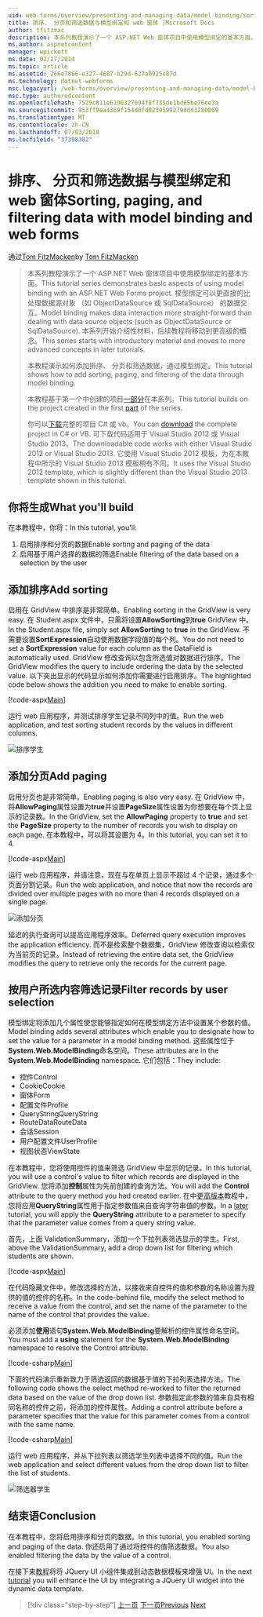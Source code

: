 ```yaml
---
uid: web-forms/overview/presenting-and-managing-data/model-binding/sorting-paging-and-filtering-data
title: 排序、 分页和筛选数据与模型绑定和 web 窗体 |Microsoft Docs
author: tfitzmac
description: 本系列教程演示了一个 ASP.NET Web 窗体项目中使用模型绑定的基本方面。 模型绑定使数据交互...更多直接-
ms.author: aspnetcontent
manager: wpickett
ms.date: 02/27/2014
ms.topic: article
ms.assetid: 266e7866-e327-4687-b29d-627a0925e87d
ms.technology: dotnet-webforms
msc.legacyurl: /web-forms/overview/presenting-and-managing-data/model-binding/sorting-paging-and-filtering-data
msc.type: authoredcontent
ms.openlocfilehash: 7529c811e6196327094f8f735de1bd65be76ee3a
ms.sourcegitcommit: 953ff9ea4369f154d6fd0239599279ddd3280009
ms.translationtype: MT
ms.contentlocale: zh-CN
ms.lasthandoff: 07/03/2018
ms.locfileid: "37398302"
---
```

<a name="sorting-paging-and-filtering-data-with-model-binding-and-web-forms"></a><span data-ttu-id="19a8e-104">排序、 分页和筛选数据与模型绑定和 web 窗体</span><span class="sxs-lookup"><span data-stu-id="19a8e-104">Sorting, paging, and filtering data with model binding and web forms</span></span>
====================
<span data-ttu-id="19a8e-105">通过[Tom FitzMacken](https://github.com/tfitzmac)</span><span class="sxs-lookup"><span data-stu-id="19a8e-105">by [Tom FitzMacken](https://github.com/tfitzmac)</span></span>

> <span data-ttu-id="19a8e-106">本系列教程演示了一个 ASP.NET Web 窗体项目中使用模型绑定的基本方面。</span><span class="sxs-lookup"><span data-stu-id="19a8e-106">This tutorial series demonstrates basic aspects of using model binding with an ASP.NET Web Forms project.</span></span> <span data-ttu-id="19a8e-107">模型绑定可以更直接的比处理数据源对象 （如 ObjectDataSource 或 SqlDataSource） 的数据交互。</span><span class="sxs-lookup"><span data-stu-id="19a8e-107">Model binding makes data interaction more straight-forward than dealing with data source objects (such as ObjectDataSource or SqlDataSource).</span></span> <span data-ttu-id="19a8e-108">本系列开始介绍性材料，后续教程将移动到更高级的概念。</span><span class="sxs-lookup"><span data-stu-id="19a8e-108">This series starts with introductory material and moves to more advanced concepts in later tutorials.</span></span>
> 
> <span data-ttu-id="19a8e-109">本教程演示如何添加排序、 分页和筛选数据，通过模型绑定。</span><span class="sxs-lookup"><span data-stu-id="19a8e-109">This tutorial shows how to add sorting, paging, and filtering of the data through model binding.</span></span>
> 
> <span data-ttu-id="19a8e-110">本教程基于第一个中创建的项目[一部分](retrieving-data.md)在本系列。</span><span class="sxs-lookup"><span data-stu-id="19a8e-110">This tutorial builds on the project created in the first [part](retrieving-data.md) of the series.</span></span>
> 
> <span data-ttu-id="19a8e-111">你可以[下载](https://go.microsoft.com/fwlink/?LinkId=286116)完整的项目 C# 或 vb。</span><span class="sxs-lookup"><span data-stu-id="19a8e-111">You can [download](https://go.microsoft.com/fwlink/?LinkId=286116) the complete project in C# or VB.</span></span> <span data-ttu-id="19a8e-112">可下载代码适用于 Visual Studio 2012 或 Visual Studio 2013。</span><span class="sxs-lookup"><span data-stu-id="19a8e-112">The downloadable code works with either Visual Studio 2012 or Visual Studio 2013.</span></span> <span data-ttu-id="19a8e-113">它使用 Visual Studio 2012 模板，为在本教程中所示的 Visual Studio 2013 模板稍有不同。</span><span class="sxs-lookup"><span data-stu-id="19a8e-113">It uses the Visual Studio 2012 template, which is slightly different than the Visual Studio 2013 template shown in this tutorial.</span></span>


## <a name="what-youll-build"></a><span data-ttu-id="19a8e-114">你将生成</span><span class="sxs-lookup"><span data-stu-id="19a8e-114">What you'll build</span></span>

<span data-ttu-id="19a8e-115">在本教程中，你将：</span><span class="sxs-lookup"><span data-stu-id="19a8e-115">In this tutorial, you'll:</span></span>

1. <span data-ttu-id="19a8e-116">启用排序和分页的数据</span><span class="sxs-lookup"><span data-stu-id="19a8e-116">Enable sorting and paging of the data</span></span>
2. <span data-ttu-id="19a8e-117">启用基于用户选择的数据的筛选</span><span class="sxs-lookup"><span data-stu-id="19a8e-117">Enable filtering of the data based on a selection by the user</span></span>

## <a name="add-sorting"></a><span data-ttu-id="19a8e-118">添加排序</span><span class="sxs-lookup"><span data-stu-id="19a8e-118">Add sorting</span></span>

<span data-ttu-id="19a8e-119">启用在 GridView 中排序是非常简单。</span><span class="sxs-lookup"><span data-stu-id="19a8e-119">Enabling sorting in the GridView is very easy.</span></span> <span data-ttu-id="19a8e-120">在 Student.aspx 文件中，只需将设置**AllowSorting**到**true** GridView 中。</span><span class="sxs-lookup"><span data-stu-id="19a8e-120">In the Student.aspx file, simply set **AllowSorting** to **true** in the GridView.</span></span> <span data-ttu-id="19a8e-121">不需要设置**SortExpression**自动使用数据字段值的每个列。</span><span class="sxs-lookup"><span data-stu-id="19a8e-121">You do not need to set a **SortExpression** value for each column as the DataField is automatically used.</span></span> <span data-ttu-id="19a8e-122">GridView 修改查询以包含所选值对数据进行排序。</span><span class="sxs-lookup"><span data-stu-id="19a8e-122">The GridView modifies the query to include ordering the data by the selected value.</span></span> <span data-ttu-id="19a8e-123">以下突出显示的代码显示如何添加你需要进行启用排序。</span><span class="sxs-lookup"><span data-stu-id="19a8e-123">The highlighted code below shows the addition you need to make to enable sorting.</span></span>

[!code-aspx[Main](sorting-paging-and-filtering-data/samples/sample1.aspx?highlight=5)]

<span data-ttu-id="19a8e-124">运行 web 应用程序，并测试排序学生记录不同列中的值。</span><span class="sxs-lookup"><span data-stu-id="19a8e-124">Run the web application, and test sorting student records by the values in different columns.</span></span>

![排序学生](sorting-paging-and-filtering-data/_static/image2.png)

## <a name="add-paging"></a><span data-ttu-id="19a8e-126">添加分页</span><span class="sxs-lookup"><span data-stu-id="19a8e-126">Add paging</span></span>

<span data-ttu-id="19a8e-127">启用分页也是非常简单。</span><span class="sxs-lookup"><span data-stu-id="19a8e-127">Enabling paging is also very easy.</span></span> <span data-ttu-id="19a8e-128">在 GridView 中，将**AllowPaging**属性设置为**true**并设置**PageSize**属性设置为你想要在每个页上显示的记录数。</span><span class="sxs-lookup"><span data-stu-id="19a8e-128">In the GridView, set the **AllowPaging** property to **true** and set the **PageSize** property to the number of records you wish to display on each page.</span></span> <span data-ttu-id="19a8e-129">在本教程中，可以将其设置为 4。</span><span class="sxs-lookup"><span data-stu-id="19a8e-129">In this tutorial, you can set it to 4.</span></span>

[!code-aspx[Main](sorting-paging-and-filtering-data/samples/sample2.aspx?highlight=5)]

<span data-ttu-id="19a8e-130">运行 web 应用程序，并请注意，现在与在单页上显示不超过 4 个记录，通过多个页面分割记录。</span><span class="sxs-lookup"><span data-stu-id="19a8e-130">Run the web application, and notice that now the records are divided over multiple pages with no more than 4 records displayed on a single page.</span></span>

![添加分页](sorting-paging-and-filtering-data/_static/image4.png)

<span data-ttu-id="19a8e-132">延迟的执行查询可以提高应用程序效率。</span><span class="sxs-lookup"><span data-stu-id="19a8e-132">Deferred query execution improves the application efficiency.</span></span> <span data-ttu-id="19a8e-133">而不是检索整个数据集，GridView 修改查询以检索仅为当前页的记录。</span><span class="sxs-lookup"><span data-stu-id="19a8e-133">Instead of retrieving the entire data set, the GridView modifies the query to retrieve only the records for the current page.</span></span>

## <a name="filter-records-by-user-selection"></a><span data-ttu-id="19a8e-134">按用户所选内容筛选记录</span><span class="sxs-lookup"><span data-stu-id="19a8e-134">Filter records by user selection</span></span>

<span data-ttu-id="19a8e-135">模型绑定将添加几个属性使您能够指定如何在模型绑定方法中设置某个参数的值。</span><span class="sxs-lookup"><span data-stu-id="19a8e-135">Model binding adds several attributes which enable you to designate how to set the value for a parameter in a model binding method.</span></span> <span data-ttu-id="19a8e-136">这些属性位于**System.Web.ModelBinding**命名空间。</span><span class="sxs-lookup"><span data-stu-id="19a8e-136">These attributes are in the **System.Web.ModelBinding** namespace.</span></span> <span data-ttu-id="19a8e-137">它们包括：</span><span class="sxs-lookup"><span data-stu-id="19a8e-137">They include:</span></span>

- <span data-ttu-id="19a8e-138">控件</span><span class="sxs-lookup"><span data-stu-id="19a8e-138">Control</span></span>
- <span data-ttu-id="19a8e-139">Cookie</span><span class="sxs-lookup"><span data-stu-id="19a8e-139">Cookie</span></span>
- <span data-ttu-id="19a8e-140">窗体</span><span class="sxs-lookup"><span data-stu-id="19a8e-140">Form</span></span>
- <span data-ttu-id="19a8e-141">配置文件</span><span class="sxs-lookup"><span data-stu-id="19a8e-141">Profile</span></span>
- <span data-ttu-id="19a8e-142">QueryString</span><span class="sxs-lookup"><span data-stu-id="19a8e-142">QueryString</span></span>
- <span data-ttu-id="19a8e-143">RouteData</span><span class="sxs-lookup"><span data-stu-id="19a8e-143">RouteData</span></span>
- <span data-ttu-id="19a8e-144">会话</span><span class="sxs-lookup"><span data-stu-id="19a8e-144">Session</span></span>
- <span data-ttu-id="19a8e-145">用户配置文件</span><span class="sxs-lookup"><span data-stu-id="19a8e-145">UserProfile</span></span>
- <span data-ttu-id="19a8e-146">视图状态</span><span class="sxs-lookup"><span data-stu-id="19a8e-146">ViewState</span></span>

<span data-ttu-id="19a8e-147">在本教程中，您将使用控件的值来筛选 GridView 中显示的记录。</span><span class="sxs-lookup"><span data-stu-id="19a8e-147">In this tutorial, you will use a control's value to filter which records are displayed in the GridView.</span></span> <span data-ttu-id="19a8e-148">您将添加**控制**属性为先前创建的查询方法。</span><span class="sxs-lookup"><span data-stu-id="19a8e-148">You will add the **Control** attribute to the query method you had created earlier.</span></span> <span data-ttu-id="19a8e-149">在中[更高版本](using-query-string-values-to-retrieve-data.md)教程中，您将应用**QueryString**属性用于指定参数值来自查询字符串值的参数。</span><span class="sxs-lookup"><span data-stu-id="19a8e-149">In a [later](using-query-string-values-to-retrieve-data.md) tutorial, you will apply the **QueryString** attribute to a parameter to specify that the parameter value comes from a query string value.</span></span>

<span data-ttu-id="19a8e-150">首先，上面 ValidationSummary，添加一个下拉列表筛选显示的学生。</span><span class="sxs-lookup"><span data-stu-id="19a8e-150">First, above the ValidationSummary, add a drop down list for filtering which students are shown.</span></span>

[!code-aspx[Main](sorting-paging-and-filtering-data/samples/sample3.aspx?highlight=3-11)]

<span data-ttu-id="19a8e-151">在代码隐藏文件中，修改选择的方法，以接收来自控件的值和参数的名称设置为提供的值的控件的名称。</span><span class="sxs-lookup"><span data-stu-id="19a8e-151">In the code-behind file, modify the select method to receive a value from the control, and set the name of the parameter to the name of the control that provides the value.</span></span>

<span data-ttu-id="19a8e-152">必须添加**使用**语句**System.Web.ModelBinding**要解析的控件属性命名空间。</span><span class="sxs-lookup"><span data-stu-id="19a8e-152">You must add a **using** statement for the **System.Web.ModelBinding** namespace to resolve the Control attribute.</span></span>

[!code-csharp[Main](sorting-paging-and-filtering-data/samples/sample4.cs)]

<span data-ttu-id="19a8e-153">下面的代码演示重新致力于筛选返回的数据基于值的下拉列表选择方法。</span><span class="sxs-lookup"><span data-stu-id="19a8e-153">The following code shows the select method re-worked to filter the returned data based on the value of the drop down list.</span></span> <span data-ttu-id="19a8e-154">参数指定此参数的值来自具有相同名称的控件之前，将添加的控件属性。</span><span class="sxs-lookup"><span data-stu-id="19a8e-154">Adding a control attribute before a parameter specifies that the value for this parameter comes from a control with the same name.</span></span>

[!code-csharp[Main](sorting-paging-and-filtering-data/samples/sample5.cs)]

<span data-ttu-id="19a8e-155">运行 web 应用程序，并从下拉列表以筛选学生列表中选择不同的值。</span><span class="sxs-lookup"><span data-stu-id="19a8e-155">Run the web application and select different values from the drop down list to filter the list of students.</span></span>

![筛选器学生](sorting-paging-and-filtering-data/_static/image6.png)

## <a name="conclusion"></a><span data-ttu-id="19a8e-157">结束语</span><span class="sxs-lookup"><span data-stu-id="19a8e-157">Conclusion</span></span>

<span data-ttu-id="19a8e-158">在本教程中，您将启用排序和分页的数据。</span><span class="sxs-lookup"><span data-stu-id="19a8e-158">In this tutorial, you enabled sorting and paging of the data.</span></span> <span data-ttu-id="19a8e-159">你还启用了通过将控件的值筛选数据。</span><span class="sxs-lookup"><span data-stu-id="19a8e-159">You also enabled filtering the data by the value of a control.</span></span>

<span data-ttu-id="19a8e-160">在接下来[教程](integrating-jquery-ui.md)将将 JQuery UI 小组件集成到动态数据模板来增强 UI。</span><span class="sxs-lookup"><span data-stu-id="19a8e-160">In the next [tutorial](integrating-jquery-ui.md) you will enhance the UI by integrating a JQuery UI widget into the dynamic data template.</span></span>

> [!div class="step-by-step"]
> <span data-ttu-id="19a8e-161">[上一页](updating-deleting-and-creating-data.md)
> [下一页](integrating-jquery-ui.md)</span><span class="sxs-lookup"><span data-stu-id="19a8e-161">[Previous](updating-deleting-and-creating-data.md)
[Next](integrating-jquery-ui.md)</span></span>
